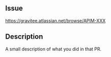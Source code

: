 ## Issue

https://gravitee.atlassian.net/browse/APIM-XXX

## Description

A small description of what you did in that PR.
